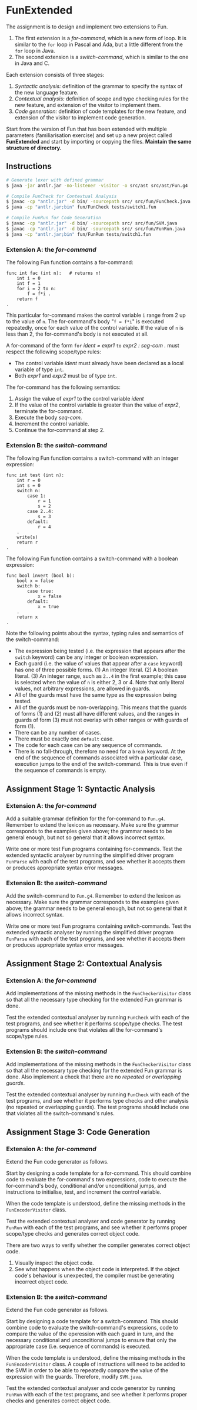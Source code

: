 # FunExtended

The assignment is to design and implement two extensions to Fun.
1. The first extension is a _for-command_, which is a new form of loop. It is similar to the `for` loop in Pascal and Ada, but a little different from the `for` loop in Java.
2. The second extension is a _switch-command_, which is similar to the one in Java and C.

Each extension consists of three stages:
1.  _Syntactic analysis:_ definition of the grammar to specify the syntax of the new language feature.
2. _Contextual analysis:_ definition of scope and type checking rules for the new feature, and extension of the visitor to implement them.
3. _Code generation:_ definition of code templates for the new feature, and extension of the visitor to implement code generation.

Start from the version of Fun that has been extended with multiple parameters (familiarisation exercise) and set up a new project called **FunExtended** and start by importing or copying the files. **Maintain the same structure of directory.**

## Instructions
```sh
# Generate lexer with defined grammar
$ java -jar antlr.jar -no-listener -visitor -o src/ast src/ast/Fun.g4

# Compile FunCheck for Contextual Analysis
$ javac -cp "antlr.jar" -d bin/ -sourcepath src/ src/fun/FunCheck.java
$ java -cp "antlr.jar;bin" fun/FunCheck tests/switch1.fun

# Compile FunRun for Code Generation
$ javac -cp "antlr.jar" -d bin/ -sourcepath src/ src/fun/SVM.java
$ javac -cp "antlr.jar" -d bin/ -sourcepath src/ src/fun/FunRun.java
$ java -cp "antlr.jar;bin" fun/FunRun tests/switch1.fun
```

### Extension A: the _for-command_

The following Fun function contains a for-command:

```
func int fac (int n):   # returns n!
    int i = 0
    int f = 1
    for i = 2 to n:
        f = f*i .
    return f
.
```

This particular for-command makes the control variable `i` range from 2 up to the value of `n`. The for-command's body "`f = f*i`" is executed repeatedly, once for each value of the control variable. If the value of `n` is less than 2, the for-command's body is not executed at all.

A for-command of the form `for` *ident = expr1* `to` *expr2 : seg-com .* must respect the following scope/type rules:
* The control variable *ident* must already have been declared as a local variable of type `int`.
* Both *expr1* and *expr2* must be of type `int`.

The for-command has the following semantics:
1. Assign the value of *expr1* to the control variable *ident*
2. If the value of the control variable is greater than the value of *expr2*, terminate the for-command.
3. Execute the body *seq-com*.
4. Increment the control variable.
5. Continue the for-command at step 2.

### Extension B: the _switch-command_

The following Fun function contains a switch-command with an integer expression:

```
func int test (int n):
    int r = 0
    int s = 0
    switch n:
        case 1:
            r = 1
            s = 2
        case 2..4:
            s = 3
        default:
            r = 4
    .
    write(s)
    return r
.
```


The following Fun function contains a switch-command with a boolean expression:

```
func bool invert (bool b):
    bool x = false
    switch b:
        case true:
            x = false
        default:
            x = true
    .
    return x
.
```

Note the following points about the syntax, typing rules and semantics of the switch-command:
* The expression being tested (i.e. the expression that appears after the `switch` keyword) can be any integer or boolean expression.
* Each guard (i.e. the value of values that appear after a `case` keyword) has one of three possible forms. (1) An integer literal. (2) A boolean literal. (3) An integer range, such as `2..4` in the first example; this case is selected when the value of `n` is either 2, 3 or 4. Note that only literal values, not arbitrary expressions, are allowed in guards.
* All of the guards must have the same type as the expression being tested.
* All of the guards must be non-overlapping. This means that the guards of forms (1) and (2) must all have different values, and the ranges in guards of form (3) must not overlap with other ranges or with guards of form (1).
* There can be any number of cases.
* There must be exactly one `default` case.
* The code for each case can be any sequence of commands.
* There is no fall-through, therefore no need for a `break` keyword. At the end of the sequence of commands associated with a particular case, execution jumps to the end of the switch-command. This is true even if the sequence of commands is empty.

## Assignment Stage 1: Syntactic Analysis

### Extension A: the _for-command_

Add a suitable grammar definition for the for-command to `Fun.g4`. Remember to extend the lexicon as necessary. Make sure the grammar corresponds to the examples given above; the grammar needs to be general enough, but not so general that it allows incorrect syntax.

Write one or more test Fun programs containing for-commands. Test the extended syntactic analyser by running the simplified driver program `FunParse` with each of the test programs, and see whether it accepts them or produces appropriate syntax error messages.

### Extension B: the _switch-command_

Add the switch-command to `Fun.g4`. Remember to extend the lexicon as necessary. Make sure the grammar corresponds to the examples given above; the grammar needs to be general enough, but not so general that it allows incorrect syntax.

Write one or more test Fun programs containing switch-commands. Test the extended syntactic analyser by running the simplified driver program `FunParse` with each of the test programs, and see whether it accepts them or produces appropriate syntax error messages.

## Assignment Stage 2: Contextual Analysis

### Extension A: the _for-command_

Add implementations of the missing methods in the `FunCheckerVisitor` class so that all the necessary type checking for the extended Fun grammar is done.

Test the extended contextual analyser by running `FunCheck` with each of the test programs, and see whether it performs scope/type checks. The test programs should include one that violates all the for-command's scope/type rules.

### Extension B: the _switch-command_

Add implementations of the missing methods in the `FunCheckerVisitor` class so that all the necessary type checking for the extended Fun grammar is done. Also implement a check that there are no *repeated or overlapping guards*.

Test the extended contextual analyser by running `FunCheck` with each of the test programs, and see whether it performs type checks and other analysis (no repeated or overlapping guards). The test programs should include one that violates all the switch-command's rules.

## Assignment Stage 3: Code Generation

### Extension A: the _for-command_

Extend the Fun code generator as follows.

Start by designing a code template for a for-command. This should combine code to evaluate the for-command's two expressions, code to execute the for-command's body, conditional and/or unconditional jumps, and instructions to initialise, test, and increment the control variable.

When the code template is understood, define the missing methods in the `FunEncoderVisitor` class.

Test the extended contextual analyser and code generator by running `FunRun` with each of the test programs, and see whether it performs proper scope/type checks and generates correct object code.

There are two ways to verify whether the compiler generates correct object code.
1. Visually inspect the object code.
2. See what happens when the object code is interpreted. If the object code's behaviour is unexpected, the compiler must be generating incorrect object code.

### Extension B: the _switch-command_

Extend the Fun code generator as follows.

Start by designing a code template for a switch-command. This should combine code to evaluate the switch-command's expressions, code to compare the value of the epxression with each guard in turn, and the necessary conditional and unconditional jumps to ensure that only the appropriate case (i.e. sequence of commands) is executed.

When the code template is understood, define the missing methods in the `FunEncoderVisitor` class. A couple of instructions will need to be added to the SVM in order to be able to repeatedly compare the value of the expression with the guards. Therefore, modify `SVM.java`.

Test the extended contextual analyser and code generator by running `FunRun` with each of the test programs, and see whether it performs proper checks and generates correct object code.